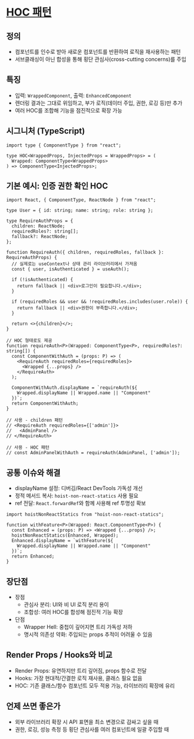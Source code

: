 # [HOC 패턴](https://patterns-dev-kr.github.io/design-patterns/hoc-pattern/)

## 정의

- 컴포넌트를 인수로 받아 새로운 컴포넌트를 반환하여 로직을 재사용하는 패턴
- 서브클래싱이 아닌 합성을 통해 횡단 관심사(cross-cutting concerns)를 주입

## 특징

- 입력: `WrappedComponent`, 출력: `EnhancedComponent`
- 렌더링 결과는 그대로 위임하고, 부가 로직(데이터 주입, 권한, 로깅 등)만 추가
- 여러 HOC를 조합해 기능을 점진적으로 확장 가능

## 시그니처 (TypeScript)

```tsx
import type { ComponentType } from "react";

type HOC<WrappedProps, InjectedProps = WrappedProps> = (
  Wrapped: ComponentType<WrappedProps>
) => ComponentType<InjectedProps>;
```

## 기본 예시: 인증 권한 확인 HOC

```tsx
import React, { ComponentType, ReactNode } from "react";

type User = { id: string; name: string; role: string };

type RequireAuthProps = {
  children: ReactNode;
  requiredRoles?: string[];
  fallback?: ReactNode;
};

function RequireAuth({ children, requiredRoles, fallback }: RequireAuthProps) {
  // 실제로는 useContext나 상태 관리 라이브러리에서 가져옴
  const { user, isAuthenticated } = useAuth();

  if (!isAuthenticated) {
    return fallback || <div>로그인이 필요합니다.</div>;
  }

  if (requiredRoles && user && !requiredRoles.includes(user.role)) {
    return fallback || <div>권한이 부족합니다.</div>;
  }

  return <>{children}</>;
}

// HOC 형태로도 제공
function requireAuth<P>(Wrapped: ComponentType<P>, requiredRoles?: string[]) {
  const ComponentWithAuth = (props: P) => (
    <RequireAuth requiredRoles={requiredRoles}>
      <Wrapped {...props} />
    </RequireAuth>
  );

  ComponentWithAuth.displayName = `requireAuth(${
    Wrapped.displayName || Wrapped.name || "Component"
  })`;
  return ComponentWithAuth;
}

// 사용 - children 패턴
// <RequireAuth requiredRoles={['admin']}>
//   <AdminPanel />
// </RequireAuth>

// 사용 - HOC 패턴
// const AdminPanelWithAuth = requireAuth(AdminPanel, ['admin']);
```

## 공통 이슈와 해결

- displayName 설정: 디버깅/React DevTools 가독성 개선
- 정적 메서드 복사: `hoist-non-react-statics` 사용 필요
- ref 전달: `React.forwardRef`와 함께 사용해 ref 투명성 확보

```tsx
import hoistNonReactStatics from "hoist-non-react-statics";

function withFeature<P>(Wrapped: React.ComponentType<P>) {
  const Enhanced = (props: P) => <Wrapped {...props} />;
  hoistNonReactStatics(Enhanced, Wrapped);
  Enhanced.displayName = `withFeature(${
    Wrapped.displayName || Wrapped.name || "Component"
  })`;
  return Enhanced;
}
```

## 장단점

- 장점
  - 관심사 분리: UI와 비 UI 로직 분리 용이
  - 조합성: 여러 HOC를 합성해 점진적 기능 확장
- 단점
  - Wrapper Hell: 중첩이 깊어지면 트리 가독성 저하
  - 명시적 의존성 약화: 주입되는 props 추적이 어려울 수 있음

## Render Props / Hooks와 비교

- Render Props: 유연하지만 트리 깊어짐, props 함수로 전달
- Hooks: 가장 현대적/간결한 로직 재사용, 클래스 필요 없음
- HOC: 기존 클래스/함수 컴포넌트 모두 적용 가능, 라이브러리 확장에 유리

## 언제 쓰면 좋은가

- 외부 라이브러리 확장 시 API 표면을 최소 변경으로 감싸고 싶을 때
- 권한, 로깅, 성능 측정 등 횡단 관심사를 여러 컴포넌트에 일괄 주입할 때
